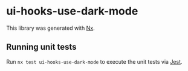 # ui-hooks-use-dark-mode

This library was generated with [Nx](https://nx.dev).

## Running unit tests

Run `nx test ui-hooks-use-dark-mode` to execute the unit tests via [Jest](https://jestjs.io).
